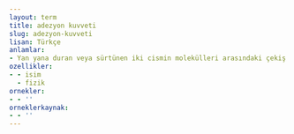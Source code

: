 ```yaml
---
layout: term
title: adezyon kuvveti
slug: adezyon-kuvveti
lisan: Türkçe
anlamlar:
- Yan yana duran veya sürtünen iki cismin molekülleri arasındaki çekiş kuvveti
ozellikler:
- - isim
  - fizik
ornekler:
- - ''
orneklerkaynak:
- - ''
---
```

